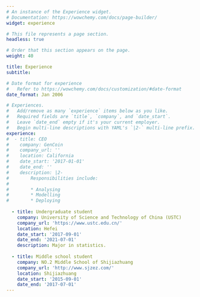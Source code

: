 ```yaml
---
# An instance of the Experience widget.
# Documentation: https://wowchemy.com/docs/page-builder/
widget: experience

# This file represents a page section.
headless: true

# Order that this section appears on the page.
weight: 40

title: Experience
subtitle:

# Date format for experience
#   Refer to https://wowchemy.com/docs/customization/#date-format
date_format: Jan 2006

# Experiences.
#   Add/remove as many `experience` items below as you like.
#   Required fields are `title`, `company`, and `date_start`.
#   Leave `date_end` empty if it's your current employer.
#   Begin multi-line descriptions with YAML's `|2-` multi-line prefix.
experience:
#  - title: CEO
#    company: GenCoin
#    company_url: ''
#    location: California
#    date_start: '2017-01-01'
#    date_end: ''
#    description: |2-
#        Responsibilities include:
#        
#        * Analysing
#        * Modelling
#        * Deploying
        
  - title: Undergraduate student
    company: University of Science and Technology of China (USTC)
    company_url: 'https://www.ustc.edu.cn/'
    location: Hefei
    date_start: '2017-09-01'
    date_end: '2021-07-01'
    description: Major in statistics.
    
  - title: Middle school student
    company: NO.2 Middle School of Shijiazhuang
    company_url: 'http://www.sjzez.com/'
    location: Shijiazhuang
    date_start: '2015-09-01'
    date_end: '2017-07-01'
---
```

